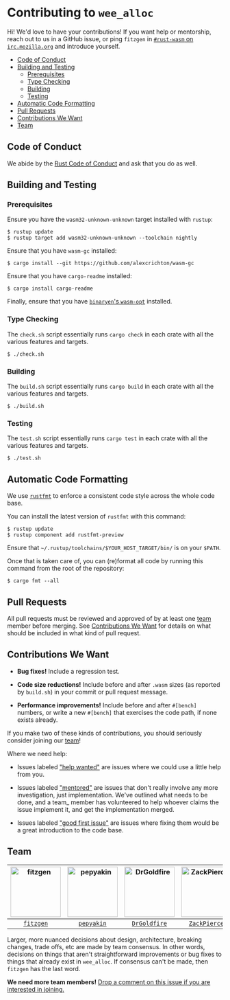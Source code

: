 # Contributing to `wee_alloc`

Hi! We'd love to have your contributions! If you want help or mentorship, reach
out to us in a GitHub issue, or ping `fitzgen` in [`#rust-wasm` on
`irc.mozilla.org`](irc://irc.mozilla.org#rust-wasm) and introduce yourself.

<!-- START doctoc generated TOC please keep comment here to allow auto update -->
<!-- DON'T EDIT THIS SECTION, INSTEAD RE-RUN doctoc TO UPDATE -->


- [Code of Conduct](#code-of-conduct)
- [Building and Testing](#building-and-testing)
  - [Prerequisites](#prerequisites)
  - [Type Checking](#type-checking)
  - [Building](#building)
  - [Testing](#testing)
- [Automatic Code Formatting](#automatic-code-formatting)
- [Pull Requests](#pull-requests)
- [Contributions We Want](#contributions-we-want)
- [Team](#team)

<!-- END doctoc generated TOC please keep comment here to allow auto update -->

## Code of Conduct

We abide by the [Rust Code of Conduct][coc] and ask that you do as well.

[coc]: https://www.rust-lang.org/en-US/conduct.html

## Building and Testing

### Prerequisites

Ensure you have the `wasm32-unknown-unknown` target installed with `rustup`:

```
$ rustup update
$ rustup target add wasm32-unknown-unknown --toolchain nightly
```

Ensure that you have `wasm-gc` installed:

```
$ cargo install --git https://github.com/alexcrichton/wasm-gc
```

Ensure that you have `cargo-readme` installed:

```
$ cargo install cargo-readme
```

Finally, ensure that you have [`binaryen`'s
`wasm-opt`](https://github.com/WebAssembly/binaryen) installed.

### Type Checking

The `check.sh` script essentially runs `cargo check` in each crate with all the
various features and targets.

```
$ ./check.sh
```

### Building

The `build.sh` script essentially runs `cargo build` in each crate with all the
various features and targets.

```
$ ./build.sh
```

### Testing

The `test.sh` script essentially runs `cargo test` in each crate with all the
various features and targets.

```
$ ./test.sh
```

## Automatic Code Formatting

We use [`rustfmt`](https://github.com/rust-lang-nursery/rustfmt) to enforce a
consistent code style across the whole code base.

You can install the latest version of `rustfmt` with this command:

```
$ rustup update
$ rustup component add rustfmt-preview
```

Ensure that `~/.rustup/toolchains/$YOUR_HOST_TARGET/bin/` is on your `$PATH`.

Once that is taken care of, you can (re)format all code by running this command
from the root of the repository:

```
$ cargo fmt --all
```

## Pull Requests

All pull requests must be reviewed and approved of by at least one [team](#team)
member before merging. See [Contributions We Want](#contributions-we-want) for
details on what should be included in what kind of pull request.

## Contributions We Want

* **Bug fixes!** Include a regression test.

* **Code size reductions!** Include before and after `.wasm` sizes (as reported
  by `build.sh`) in your commit or pull request message.

* **Performance improvements!** Include before and after `#[bench]` numbers, or
  write a new `#[bench]` that exercises the code path, if none exists already.

If you make two of these kinds of contributions, you should seriously consider
joining our [team](#team)!

Where we need help:

* Issues labeled ["help wanted"][help-wanted] are issues where we could use a
  little help from you.

* Issues labeled ["mentored"][mentored] are issues that don't really involve any
  more investigation, just implementation. We've outlined what needs to be done,
  and a team_ member has volunteered to help whoever claims the issue implement
  it, and get the implementation merged.

* Issues labeled ["good first issue"][gfi] are issues where fixing them would be
  a great introduction to the code base.

[help-wanted]: https://github.com/rustwasm/wee_alloc/labels/help%20wanted

[mentored]: https://github.com/rustwasm/wee_alloc/labels/mentored

[gfi]: https://github.com/rustwasm/wee_alloc/labels/good%20first%20issue

## Team

| [<img alt="fitzgen" src="https://avatars2.githubusercontent.com/u/74571?s=117&v=4" width="117">](https://github.com/fitzgen) | [<img alt="pepyakin" src="https://avatars0.githubusercontent.com/u/2205845?s=117&v=4" width="117">](https://github.com/pepyakin) | [<img alt="DrGoldfire" src="https://avatars3.githubusercontent.com/u/1772277?s=117&v=4" width="117">](https://github.com/DrGoldfire) | [<img alt="ZackPierce" src="https://avatars0.githubusercontent.com/u/387703?s=400&v=4" width="117">](https://github.com/ZackPierce) |
|:---:|:---:|:---:|:---:|
| [`fitzgen`](https://github.com/fitzgen) | [`pepyakin`](https://github.com/pepyakin) | [`DrGoldfire`](https://github.com/DrGoldfire) | [`ZackPierce`](https://github.com/ZackPierce)

Larger, more nuanced decisions about design, architecture, breaking changes,
trade offs, etc are made by team consensus. In other words, decisions on things
that aren't straightforward improvements or bug fixes to things that already
exist in `wee_alloc`. If consensus can't be made, then `fitzgen` has the last
word.

**We need more team members!**
[Drop a comment on this issue if you are interested in joining.][join]

[join]: https://github.com/rustwasm/wee_alloc/issues/6
